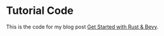 # Tutorial Code

This is the code for my blog post [Get Started with Rust & Bevy](https://dennissmuda.com/blog/bevy-run-get-started).
